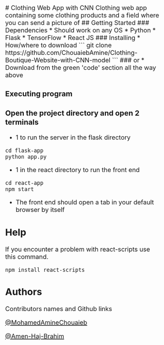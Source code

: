 <span style="font-size:20px;">

<span align="center"> 
# Clothing Web App with CNN </span>
 Clothing web app containing some clothing products and a field where you can send a picture of 
## Getting Started
### Dependencies
* Should work on any OS
* Python
* Flask
* TensorFlow
* React JS
### Installing
* How/where to download
```
git clone https://github.com/ChouaiebAmine/Clothing-Boutique-Website-with-CNN-model
```
### or
* Download from the green 'code' section all the way above

### Executing program
### Open the project directory and open 2 terminals 
* 1 to run the server in the flask directory
```
cd flask-app
python app.py
```
* 1 in the react directory to run the front end
```
cd react-app
npm start
```
- The front end should open a tab in your default browser by itself
## Help
If you encounter a problem with  react-scripts use this command.
```
npm install react-scripts
```
## Authors
Contributors names and Github links

[@MohamedAmineChouaieb](https://github.com/ChouaiebAmine)

[@Amen-Haj-Brahim](https://github.com/Amen-Haj-Brahim)
</span>
